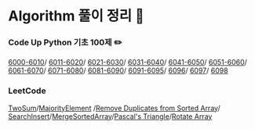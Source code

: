 Algorithm 풀이 정리 🦾
========================


### Code Up Python 기초 100제 ✏️
[6000-6010](./CodeUp100/6000-6010.md)/
[6011-6020](./CodeUp100/6011-6020.md)/
[6021-6030](./CodeUp100/6021-6030.md)/
[6031-6040](./CodeUp100/6031-6040.md)/
[6041-6050](./CodeUp100/6041-6050.md)/
[6051-6060](./CodeUp100/6051-6060.md)/
[6061-6070](./CodeUp100/6061-6070.md)/
[6071-6080](./CodeUp100/6071-6080.md)/
[6081-6090](./CodeUp100/6081-6090.md)/
[6091-6095](./CodeUp100/6091-6095.md)/
[6096](./CodeUp100/6096.md)/
[6097](./CodeUp100/6097.md)/
[6098](./CodeUp100/6098.md)

### LeetCode
[TwoSum](./LeetCode/Easy/twoSum.md)/[MajorityElement](./LeetCode/Easy/majorityElement.md)
/[Remove Duplicates from Sorted Array](./LeetCode/Easy/removeDuplicates.md)/ [SearchInsert](./LeetCode/Easy/searchInsert.md)/[MergeSortedArray](./LeetCode/Easy/mergeSortedArray.md)/[Pascal's Triangle](./LeetCode/Easy/pascalsTriangle.md)/[Rotate Array](./LeetCode/Easy/rotateArray.md)
